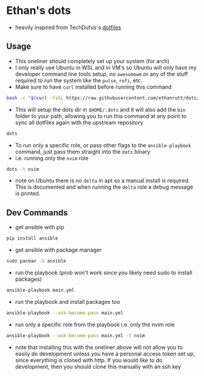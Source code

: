# Ethan's dots

- heavily inspired from TechDufus's [dotfiles](https://github.com/TechDufus/dotfiles)

## Usage

- This oneliner should completely set up your system (for arch)
- I only really use Ubuntu in WSL and in VM's so Ubuntu will only have my developer command line tools setup, no `awesomewm` or any of the stuff required to run the system like the `pulse`, `rofi`, etc.
- Make sure to have `curl` installed before running this command

```sh
bash -c "$(curl -fsSL https://raw.githubusercontent.com/ethanrutt/dots/main/bin/dots)"
```

* This will setup the dots dir in `$HOME/.dots` and it will also add the `bin` folder to your path, allowing you to run this command at any point to sync all dotfiles again with the upstream repository
```sh
dots
```

* To run only a specific role, or pass other flags to the `ansible-playbook` command, just pass them straight into the `dots` binary
* i.e. running only the `nvim` role
```sh
dots -t nvim
```

* note on Ubuntu there is no `delta` in apt so a manual install is required. This is documented and when running the `delta` role a debug message is printed.

## Dev Commands

- get ansible with pip

```sh
pip install ansible
```

- get ansible with package manager

```sh
sudo pacman -S ansible
```

- run the playbook (prob won't work since you likely need sudo to install packages)

```sh
ansible-playbook main.yml
```

- run the playbook and install packages too

```sh
ansible-playbook --ask-become-pass main.yml
```

- run only a specific role from the playbook i.e. only the nvim role

```sh
ansible-playbook --ask-become-pass main.yml -t nvim
```

- note that installing this with the oneliner above will not allow you to
easily do development unless you have a personal access token set up, since
everything is cloned with http. If you would like to do development, then you
should clone this manually with an ssh key
